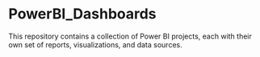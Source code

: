 # PowerBI_Dashboards
This repository contains a collection of Power BI projects, each with their own set of reports, visualizations, and data sources.
